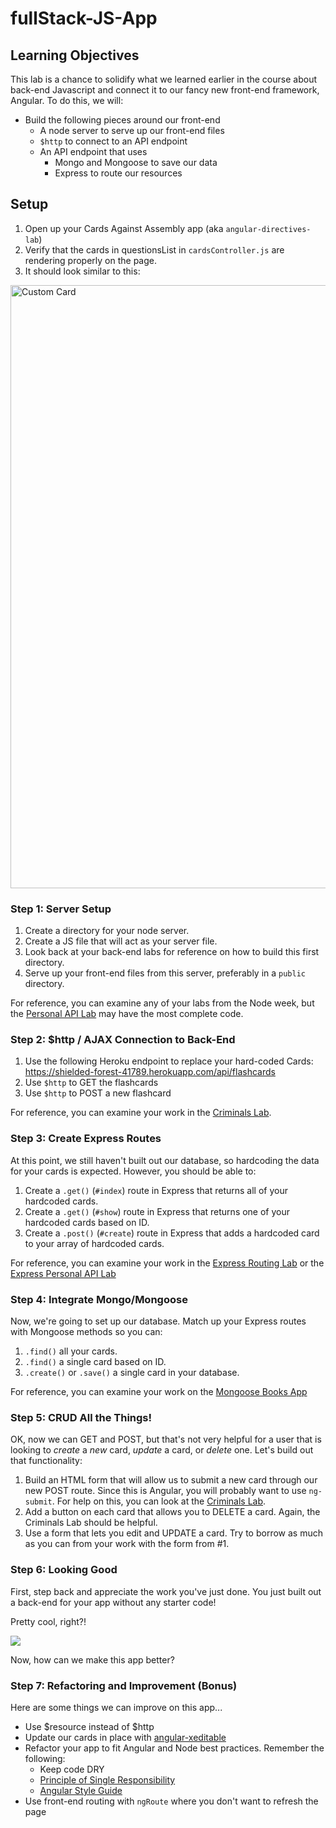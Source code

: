 # fullStack-JS-App

## Learning Objectives

This lab is a chance to solidify what we learned earlier in the course about back-end Javascript and connect it to our fancy new front-end framework, Angular.  To do this, we will:

* Build the following pieces around our front-end
    * A node server to serve up our front-end files
    * `$http` to connect to an API endpoint
    * An API endpoint that uses
      * Mongo and Mongoose to save our data
      * Express to route our resources

## Setup

1. Open up your Cards Against Assembly app (aka `angular-directives-lab`)
2. Verify that the cards in questionsList in `cardsController.js` are rendering properly on the page.
3. It should look similar to this:

<img width="965" alt="Custom Card" src="https://cloud.githubusercontent.com/assets/25366/9668827/a352dbf8-5238-11e5-8d00-80ccf02ca95c.png">

### Step 1: Server Setup

1. Create a directory for your node server.
2. Create a JS file that will act as your server file.
3. Look back at your back-end labs for reference on how to build this first directory.
4. Serve up your front-end files from this server, preferably in a `public` directory.

For reference, you can examine any of your labs from the Node week, but the [Personal API Lab](https://github.com/den-wdi-1/express-personal-api) may have the most complete code.

### Step 2: $http / AJAX Connection to Back-End

1. Use the following Heroku endpoint to replace your hard-coded Cards: https://shielded-forest-41789.herokuapp.com/api/flashcards
2. Use `$http` to GET the flashcards
3. Use `$http` to POST a new flashcard

For reference, you can examine your work in the [Criminals Lab](https://github.com/den-wdi-1/http-lab).

### Step 3: Create Express Routes

At this point, we still haven't built out our database, so hardcoding the data for your cards is expected.  However, you should be able to:

1. Create a `.get()` (`#index`) route in Express that returns all of your hardcoded cards.
2. Create a `.get()` (`#show`) route in Express that returns one of your hardcoded cards based on ID.
3. Create a `.post()` (`#create`) route in Express that adds a hardcoded card to your array of hardcoded cards.

For reference, you can examine your work in the [Express Routing Lab](https://github.com/den-wdi-1/express-routing-lab) or the [Express Personal API Lab](https://github.com/den-wdi-1/express-personal-api)

### Step 4: Integrate Mongo/Mongoose

Now, we're going to set up our database.  Match up your Express routes with Mongoose methods so you can:

1. `.find()` all your cards.
2. `.find()` a single card based on ID.
3. `.create()` or `.save()` a single card in your database.

For reference, you can examine your work on the [Mongoose Books App](https://github.com/den-wdi-1/mongoose-books-app) 

### Step 5: CRUD All the Things!

OK, now we can GET and POST, but that's not very helpful for a user that is looking to *create* a *new* card, *update* a card, or *delete* one.  Let's build out that functionality:

1. Build an HTML form that will allow us to submit a new card through our new POST route.  Since this is Angular, you will probably want to use `ng-submit`.  For help on this, you can look at the [Criminals Lab](https://github.com/den-wdi-1/http-lab).
2. Add a button on each card that allows you to DELETE a card.  Again, the Criminals Lab should be helpful.
3. Use a form that lets you edit and UPDATE a card.  Try to borrow as much as you can from your work with the form from #1.

### Step 6: Looking Good

First, step back and appreciate the work you've just done.  You just built out a back-end for your app without any starter code!

Pretty cool, right?!

![](http://i.imgur.com/M1nEp7h.gif)

Now, how can we make this app better?

### Step 7: Refactoring and Improvement (Bonus)

Here are some things we can improve on this app...

* Use $resource instead of $http
* Update our cards in place with [angular-xeditable](https://vitalets.github.io/angular-xeditable/)
* Refactor your app to fit Angular and Node best practices.  Remember the following:
   * Keep code DRY
   * [Principle of Single Responsibility](https://en.wikipedia.org/wiki/Single_responsibility_principle)
   * [Angular Style Guide](https://github.com/den-wdi-1/angular-style-guide)
* Use front-end routing with `ngRoute` where you don't want to refresh the page

